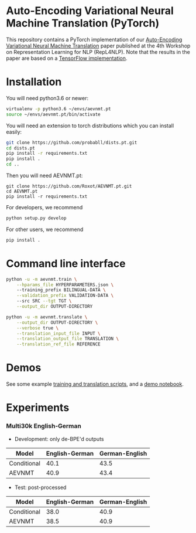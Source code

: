 # Auto-Encoding Variational Neural Machine Translation (PyTorch)

This repository contains a PyTorch implementation of our <a href="https://arxiv.org/abs/1807.10564">Auto-Encoding Variational Neural Machine Translation</a> paper published at the 4th Workshop on Representation Learning for NLP (RepL4NLP). Note that the results in the paper are based on a <a href="https://github.com/Roxot/AEVNMT">TensorFlow implementation</a>.

# Installation

You will need python3.6 or newer:
```bash
virtualenv -p python3.6 ~/envs/aevnmt.pt
source ~/envs/aevnmt.pt/bin/activate
```

You will need an extension to torch distributions which you can install easily:
```bash
git clone https://github.com/probabll/dists.pt.git
cd dists.pt
pip install -r requirements.txt
pip install .
cd ..
```

Then you will need AEVNMT.pt: 
``` 
git clone https://github.com/Roxot/AEVNMT.pt.git 
cd AEVNMT.pt
pip install -r requirements.txt
```

For developers, we recommend
```bash
python setup.py develop
```

For other users, we recommend 
```bash
pip install .
```

# Command line interface

```bash
python -u -m aevnmt.train \
    --hparams_file HYPERPARAMETERS.json \ 
    --training_prefix BILINGUAL-DATA \
    --validation_prefix VALIDATION-DATA \ 
    --src SRC --tgt TGT \
    --output_dir OUTPUT-DIRECTORY

python -u -m aevnmt.translate \
    --output_dir OUTPUT-DIRECTORY \
    --verbose true \
    --translation_input_file INPUT \
    --translation_output_file TRANSLATION \
    --translation_ref_file REFERENCE
```
 
# Demos
See some example <a href="demo/">training and translation scripts</a>, and a <a href="demo/AEVNMT.ipynb">demo notebook</a>.

# Experiments

### Multi30k English-German

* Development: only de-BPE'd outputs

| Model     | English-German | German-English |
| ------------------ | ----- | -------------- |
| Conditional        |  40.1 |     43.5       |
| AEVNMT             |  40.9 |     43.4       |

* Test: post-processed

| Model     | English-German | German-English |
| ------------------ | ----- | -------------- |
| Conditional        | 38.0  | 40.9           |
| AEVNMT             | 38.5  | 40.9           |

